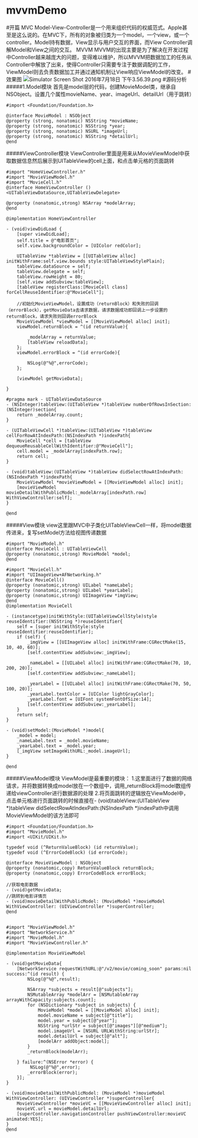 # mvvmDemo
#开篇
MVC
Model-View-Controller是一个用来组织代码的权威范式。Apple甚至是这么说的。在MVC下，所有的对象被归类为一个model，一个view，或一个controller。Model持有数据，View显示与用户交互的界面，而View Controller调解Model和View之间的交互。
MVVM
MVVM的出现主要是为了解决在开发过程中Controller越来越庞大的问题，变得难以维护，所以MVVM把数据加工的任务从Controller中解放了出来，使得Controller只需要专注于数据调配的工作，ViewModel则去负责数据加工并通过通知机制让View响应ViewModel的改变。
#效果图
![Simulator Screen Shot 2016年7月18日 下午3.56.39.png](http://upload-images.jianshu.io/upload_images/1303032-5a790d35e0d08ee6.png?imageMogr2/auto-orient/strip%7CimageView2/2/w/1240)
#源码分析
#####1.Model模块
首先是model层的代码，创建MovieModel类，继承自NSObject。设置几个属性movieName、year、imageUrl、detailUrl（用于跳转）
```
#import <Foundation/Foundation.h>

@interface MovieModel : NSObject
@property (strong, nonatomic) NSString *movieName;
@property (strong, nonatomic) NSString *year;
@property (strong, nonatomic) NSURL *imageUrl;
@property (strong, nonatomic) NSString *detailUrl;
@end
```
#####ViewController模块
ViewController里面是用来从MovieViewModel中获取数据信息然后展示到UITableView的cell上面，和点击单元格的页面跳转
```
#import "HomeViewController.h"
#import "MovieViewModel.h"
#import "MovieCell.h"
@interface HomeViewController ()<UITableViewDataSource,UITableViewDelegate>

@property (nonatomic,strong) NSArray *modelArray;
@end

@implementation HomeViewController

- (void)viewDidLoad {
    [super viewDidLoad];
    self.title = @"电影首页";
    self.view.backgroundColor = [UIColor redColor];
    
    UITableView *tableView = [[UITableView alloc] initWithFrame:self.view.bounds style:UITableViewStylePlain];
    tableView.dataSource = self;
    tableView.delegate = self;
    tableView.rowHeight = 80;
    [self.view addSubview:tableView];
    [tableView registerClass:[MovieCell class] forCellReuseIdentifier:@"MovieCell"];

    //初始化MovieViewModel，设置成功（returnBlock）和失败的回调（errorBlock），getMovieData去请求数据，请求数据成功即回调上一步设置的returnBlock，请求失败则回调errorBlock
    MovieViewModel *viewModel = [[MovieViewModel alloc] init];
    viewModel.returnBlock = ^(id returnValue){
        
        _modelArray = returnValue;
        [tableView reloadData];
    };
    viewModel.errorBlock = ^(id errorCode){
      
        NSLog(@"%@",errorCode);
    };
    
    [viewModel getMovieData];
    
}

#pragma mark - UITableViewDataSource
- (NSInteger)tableView:(UITableView *)tableView numberOfRowsInSection:(NSInteger)section{
    return _modelArray.count;
}

- (UITableViewCell *)tableView:(UITableView *)tableView cellForRowAtIndexPath:(NSIndexPath *)indexPath{
    MovieCell *cell = [tableView dequeueReusableCellWithIdentifier:@"MovieCell"];
    cell.model = _modelArray[indexPath.row];
    return cell;
}

- (void)tableView:(UITableView *)tableView didSelectRowAtIndexPath:(NSIndexPath *)indexPath{
    MovieViewModel *movieViewModel = [[MovieViewModel alloc] init];
    [movieViewModel movieDetailWithPublicModel:_modelArray[indexPath.row] WithViewController:self];
}

@end

```
#####View模块
view这里跟MVC中子类化UITableViewCell一样，将model数据传进来，复写setModel方法给视图传递数据
```
#import "MovieModel.h"
@interface MovieCell : UITableViewCell
@property (nonatomic,strong) MovieModel *model;
@end

#import "MovieCell.h"
#import "UIImageView+AFNetworking.h"
@interface MovieCell()
@property (nonatomic,strong) UILabel *nameLabel;
@property (nonatomic,strong) UILabel *yearLabel;
@property (nonatomic,strong) UIImageView *imgView;
@end
@implementation MovieCell

- (instancetype)initWithStyle:(UITableViewCellStyle)style reuseIdentifier:(NSString *)reuseIdentifier{
    self = [super initWithStyle:style reuseIdentifier:reuseIdentifier];
    if (self) {
        _imgView = [[UIImageView alloc] initWithFrame:CGRectMake(15, 10, 40, 60)];
        [self.contentView addSubview:_imgView];
        
        _nameLabel = [[UILabel alloc] initWithFrame:CGRectMake(70, 10, 200, 20)];
        [self.contentView addSubview:_nameLabel];
        
        _yearLabel = [[UILabel alloc] initWithFrame:CGRectMake(70, 50, 100, 20)];
        _yearLabel.textColor = [UIColor lightGrayColor];
        _yearLabel.font = [UIFont systemFontOfSize:14];
        [self.contentView addSubview:_yearLabel];
    }
    return self;
}

- (void)setModel:(MovieModel *)model{
    _model = model;
    _nameLabel.text = _model.movieName;
    _yearLabel.text = _model.year;
    [_imgView setImageWithURL:_model.imageUrl];
}

@end
```

#####ViewModel模块
ViewModel是最重要的模块：
      1.这里面进行了数据的网络请求，并将数据转换成model放在一个数组中，调用_returnBlock将model数组传递给viewController进行数据源的处理
      2.将页面跳转的逻辑放在ViewModel中，点击单元格进行页面跳转的时候直接在- (void)tableView:(UITableView *)tableView didSelectRowAtIndexPath:(NSIndexPath *)indexPath中调用MovieViewModel的该方法即可
```
#import <Foundation/Foundation.h>
#import "MovieModel.h"
#import <UIKit/UIKit.h>

typedef void (^ReturnValueBlock) (id returnValue);
typedef void (^ErrorCodeBlock) (id errorCode);

@interface MovieViewModel : NSObject
@property (nonatomic,copy) ReturnValueBlock returnBlock;
@property (nonatomic,copy) ErrorCodeBlock errorBlock;

//获取电影数据
- (void)getMovieData;
//跳转到电影详情页
- (void)movieDetailWithPublicModel: (MovieModel *)movieModel WithViewController: (UIViewController *)superController;
@end


#import "MovieViewModel.h"
#import "NetworkService.h"
#import "MovieModel.h"
#import "MovieViewController.h"

@implementation MovieViewModel

- (void)getMovieData{
    [NetworkService requestWithURL:@"/v2/movie/coming_soon" params:nil success:^(id result) {
        NSLog(@"%@",result);
        
        NSArray *subjects = result[@"subjects"];
        NSMutableArray *modelArr = [NSMutableArray arrayWithCapacity:subjects.count];
        for (NSDictionary *subject in subjects) {
            MovieModel *model = [[MovieModel alloc] init];
            model.movieName = subject[@"title"];
            model.year = subject[@"year"];
            NSString *urlStr = subject[@"images"][@"medium"];
            model.imageUrl = [NSURL URLWithString:urlStr];
            model.detailUrl = subject[@"alt"];
            [modelArr addObject:model];
        }
        _returnBlock(modelArr);
        
    } failure:^(NSError *error) {
         NSLog(@"%@",error);
        _errorBlock(error);
    }];
}

- (void)movieDetailWithPublicModel: (MovieModel *)movieModel WithViewController: (UIViewController *)superController{
    MovieViewController *movieVC = [[MovieViewController alloc] init];
    movieVC.url = movieModel.detailUrl;
    [superController.navigationController pushViewController:movieVC animated:YES];
}
@end

```

